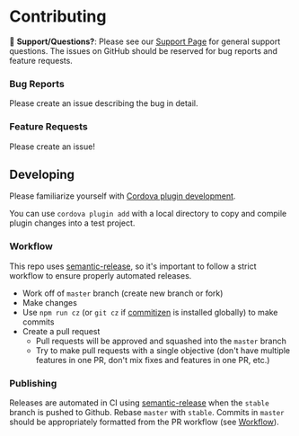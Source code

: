 # Contributing

:mega: **Support/Questions?**: Please see our [Support Page](https://ionicframework.com/support) for general support questions. The issues on GitHub should be reserved for bug reports and feature requests.

### Bug Reports

Please create an issue describing the bug in detail.

### Feature Requests

Please create an issue!

## Developing

Please familiarize yourself with [Cordova plugin development](https://cordova.apache.org/docs/en/latest/guide/hybrid/plugins/).

You can use `cordova plugin add` with a local directory to copy and compile plugin changes into a test project.

### Workflow

This repo uses [semantic-release](https://github.com/semantic-release/semantic-release), so it's important to follow a strict workflow to ensure properly automated releases.

- Work off of `master` branch (create new branch or fork)
- Make changes
- Use `npm run cz` (or `git cz` if [commitizen](https://github.com/commitizen/cz-cli) is installed globally) to make commits
- Create a pull request
  - Pull requests will be approved and squashed into the `master` branch
  - Try to make pull requests with a single objective (don't have multiple features in one PR, don't mix fixes and features in one PR, etc.)

### Publishing

Releases are automated in CI using [semantic-release](https://github.com/semantic-release/semantic-release) when the `stable` branch is pushed to Github. Rebase `master` with `stable`. Commits in `master` should be appropriately formatted from the PR workflow (see [Workflow](#workflow)).
